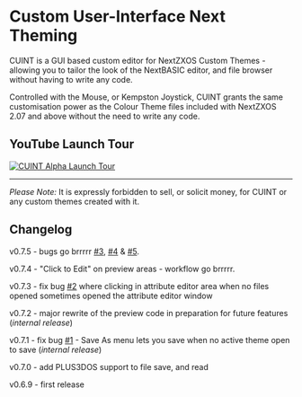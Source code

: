 Custom User-Interface Next Theming
==================================

CUINT is a GUI based custom editor for NextZXOS Custom Themes - allowing you to tailor the look of the NextBASIC editor, and file browser without having to write any code.

Controlled with the Mouse, or Kempston Joystick, CUINT grants the same customisation power as the Colour Theme files included with NextZXOS 2.07 and above without the need to write any code.


YouTube Launch Tour
-------------------
[![CUINT Alpha Launch Tour](https://img.youtube.com/vi/LjpU69AfnSY/0.jpg)](https://youtu.be/LjpU69AfnSY "CUINT Alpha Launch Tour")

-------------------

*Please Note:*  It is expressly forbidden to sell, or solicit money, for CUINT or any custom themes created with it.

Changelog
---------
 v0.7.5 - bugs go brrrrr [#3](/../../issues/3), [#4](/../../issues/4) & [#5](/../../issues/5).

 v0.7.4 - "Click to Edit" on preview areas - workflow go brrrrr.

 v0.7.3 - fix bug [#2](/../../issues/2) where clicking in attribute editor area when no files opened sometimes opened the attribute editor window

 v0.7.2 - major rewrite of the preview code in preparation for future features (*internal release*)

 v0.7.1 - fix bug [#1](/../../issues/1) - Save As menu lets you save when no active theme open to save (*internal release*)

 v0.7.0 - add PLUS3DOS support to file save, and read

 v0.6.9 - first release

